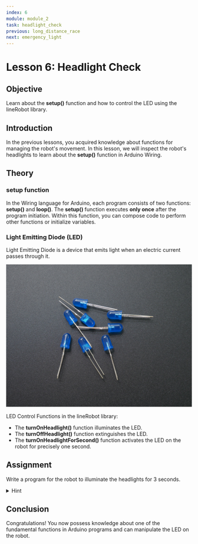```yaml
---
index: 6
module: module_2
task: headlight_check
previous: long_distance_race
next: emergency_light
---
```

# Lesson 6: Headlight Check

## Objective
Learn about the **setup()** function and how to control the LED using the lineRobot library.

## Introduction
In the previous lessons, you acquired knowledge about functions for managing the robot's movement. In this lesson, we will inspect the robot's headlights to learn about the **setup()** function in Arduino Wiring.

## Theory

### setup function
In the Wiring language for Arduino, each program consists of two functions: **setup()** and **loop()**.
The **setup()** function executes **only once** after the program initiation. Within this function, you can compose code to perform other functions or initialize variables.

### Light Emitting Diode (LED)
Light Emitting Diode is a device that emits light when an electric current passes through it.

![image](https://github.com/autolab-fi/line-robot-curriculum/blob/main/images/LED.jpg?raw=true)

LED Control Functions in the lineRobot library:
- The **turnOnHeadlight()** function illuminates the LED.
- The **turnOffHeadlight()** function extinguishes the LED.
- The **turnOnHeadlightForSecond()** function activates the LED on the robot for precisely one second.

## Assignment
Write a program for the robot to illuminate the headlights for 3 seconds.
<details>
<summary>Hint</summary>

You can achieve this in two ways: using **delay()** or **turnOnHeadlightForSecond()**.
</details>

## Conclusion
Congratulations! You now possess knowledge about one of the fundamental functions in Arduino programs and can manipulate the LED on the robot.